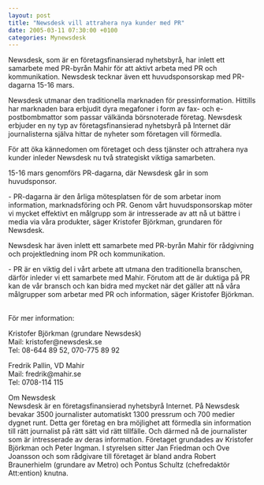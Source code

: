 ```yaml
---
layout: post
title: "Newsdesk vill attrahera nya kunder med PR"
date: 2005-03-11 07:30:00 +0100
categories: Mynewsdesk
---
```

 <p>Newsdesk, som är en företagsfinansierad nyhetsbyrå, har inlett ett samarbete med PR-byrån Mahir för att aktivt arbeta med PR och kommunikation. Newsdesk tecknar även ett huvudsponsorskap med PR-dagarna 15-16 mars.</p>
<p>Newsdesk utmanar den traditionella marknaden för pressinformation. Hittills har marknaden bara erbjudit dyra megafoner i form av fax- och e-postbombmattor som passar välkända börsnoterade företag. Newsdesk erbjuder en ny typ av företagsfinansierad nyhetsbyrå på Internet där journalisterna själva hittar de nyheter som företagen vill förmedla.</p>
<p>För att öka kännedomen om företaget och dess tjänster och attrahera nya kunder inleder Newsdesk nu två strategiskt viktiga samarbeten.</p>
<p>15-16 mars genomförs PR-dagarna, där Newsdesk går in som huvudsponsor.</p>
<p>- PR-dagarna är den årliga mötesplatsen för de som arbetar inom information, marknadsföring och PR. Genom vårt huvudsponsorskap möter vi mycket effektivt en målgrupp som är intresserade av att nå ut bättre i media via våra produkter, säger Kristofer Björkman, grundaren för Newsdesk.</p>
<p>Newsdesk har även inlett ett samarbete med PR-byrån Mahir för rådgivning och projektledning inom PR och kommunikation.</p>
<p>- PR är en viktig del i vårt arbete att utmana den traditionella branschen, därför inleder vi ett samarbete med Mahir. Förutom att de är duktiga på PR kan de vår bransch och kan bidra med mycket när det gäller att nå våra målgrupper som arbetar med PR och information, säger Kristofer Björkman.</p>
<p><br>För mer information:</p>
<p>Kristofer Björkman (grundare Newsdesk)<br>Mail: kristofer@newsdesk.se<br>Tel: 08-644 89 52, 070-775 89 92</p>
<p>Fredrik Pallin, VD Mahir<br>Mail: fredrik@mahir.se<br>Tel: 0708-114 115</p>
<p>Om Newsdesk<br>Newsdesk är en företagsfinansierad nyhetsbyrå Internet. På Newsdesk bevakar 3500 journalister automatiskt 1300 pressrum och 700 medier dygnet runt. Detta ger företag en bra möjlighet att förmedla sin information till rätt journalist på rätt sätt vid rätt tillfälle. Och därmed nå de journalister som är intresserade av deras information. Företaget grundades av Kristofer Björkman och Peter Ingman. I styrelsen sitter Jan Friedman och Ove Joansson och som rådgivare till företaget är bland andra Robert Braunerhielm (grundare av Metro) och Pontus Schultz (chefredaktör Att:ention) knutna.</p>


